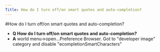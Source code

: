 ```yaml
---
Title: How do I turn off/on smart quotes and auto-completion?
---
```

#How do I turn off/on smart quotes and auto-completion?
- **Q How do I turn off/on smart quotes and auto-completion?**
- **A** world menu->open...Preference Browser.  Got to "developer image" category and disable "ecompletionSmartCharacters"

